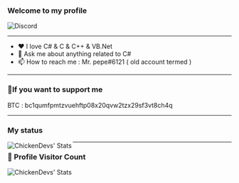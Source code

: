 ### Welcome to my **profile** 

![Discord](https://discord.c99.nl/widget/theme-1/1090115429327982643.png)

---

- ❤ I love C# & C & C++ & VB.Net 
- 💬 Ask me about anything related to C#
- 📫 How to reach me : Mr. pepe#6121 ( old account termed ) 

---

### 💸If you want to support me

BTC : bc1qumfpmtzvuehftp08x20qvw2tzx29sf3vt8ch4q

---

### My status

<img align="left" alt="ChickenDevs' Stats" src="https://github-readme-stats.vercel.app/api?username=M6YR&count_private=true&show_icons=true&theme=radical">

---
### 📍 Profile Visitor Count
<img align="left" alt="ChickenDevs' Stats" src="https://profile-counter.glitch.me/M6YR/count.svg">
